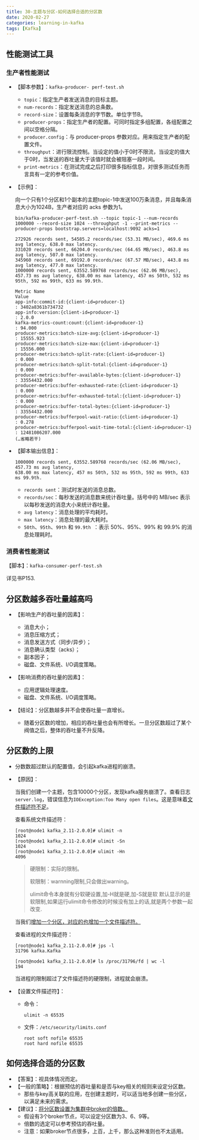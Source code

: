 ```yaml
---
title: 30-主题与分区-如何选择合适的分区数
date: 2020-02-27
categories: learning-in-kafka
tags: [Kafka]
---
```


## 性能测试工具

### 生产者性能测试

- 【脚本参数】：`kafka-producer- perf-test.sh`

  - `topic`：指定生产者发送消息的目标主题。
  - `num-records`：指定发送消息的总条数。
  - `record-size`：设置每条消息的字节数。单位字节B。
  - `producer-props`：指定生产者的配置。可同时指定多组配置，各组配置之间以空格分隔。
  - `producer.config`：与 producer-props 参数对应。用来指定生产者的配置文件。
  - `throughput`：进行限流控制。当设定的值小于0时不限流，当设定的值大于0时，当发送的吞吐量大于该值时就会被阻塞一段时间。
  - `print-metrics`：在测试完成之后打印很多指标信息，对很多测试任务而言具有一定的参考价值。

- 【示例】：

  向一个只有1个分区和1个副本的主题topic-1中发送100万条消息，并且每条消息大小为1024B，生产者对应的 acks 参数为1。

  ```shell
  bin/kafka-producer-perf-test.sh --topic topic-1 --num-records 1000000 --record-size 1024 --throughput -1 --print-metrics --producer-props bootstrap.servers=localhost:9092 acks=1 
  
  272926 records sent, 54585.2 records/sec (53.31 MB/sec), 469.6 ms avg latency, 638.0 max latency.
  331020 records sent, 66204.0 records/sec (64.65 MB/sec), 463.8 ms avg latency, 507.0 max latency.
  345960 records sent, 69192.0 records/sec (67.57 MB/sec), 443.8 ms avg latency, 477.0 max latency.
  1000000 records sent, 63552.589768 records/sec (62.06 MB/sec), 457.73 ms avg latency, 638.00 ms max latency, 457 ms 50th, 532 ms 95th, 592 ms 99th, 633 ms 99.9th.
  
  Metric Name                                                         Value
  app-info:commit-id:{client-id=producer-1}														: 3402a8361b734732
  app-info:version:{client-id=producer-1}															: 2.0.0
  kafka-metrics-count:count:{client-id=producer-1}										: 94.000
  producer-metrics:batch-size-avg:{client-id=producer-1}							: 15555.923
  producer-metrics:batch-size-max:{client-id=producer-1}							: 15556.000
  producer-metrics:batch-split-rate:{client-id=producer-1}						: 0.000
  producer-metrics:batch-split-total:{client-id=producer-1}						: 0.000
  producer-metrics:buffer-available-bytes:{client-id=producer-1}  	  : 33554432.000
  producer-metrics:buffer-exhausted-rate:{client-id=producer-1}	  		: 0.000
  producer-metrics:buffer-exhausted-total:{client-id=producer-1}  		: 0.000
  producer-metrics:buffer-total-bytes:{client-id=producer-1}	  			: 33554432.000
  producer-metrics:bufferpool-wait-ratio:{client-id=producer-1}	  		: 0.278
  producer-metrics:bufferpool-wait-time-total:{client-id=producer-1}	: 12481086207.000
  (…省略若干)
  ```

  

- 【脚本输出信息】：

  ```
  1000000 records sent, 63552.589768 records/sec (62.06 MB/sec), 457.73 ms avg latency, 
  638.00 ms max latency, 457 ms 50th, 532 ms 95th, 592 ms 99th, 633 ms 99.9th.
  ```

  - `records sent`：测试时发送的消息总数。
  - `records/sec`：每秒发送的消息数来统计吞吐量。括号中的 MB/sec 表示以每秒发送的消息大小来统计吞吐量。
  - `avg latency`：消息处理的平均耗时。
  - `max latency`：消息处理的最大耗时。
  - `50th`、`95th`、`99th` 和 `99.9th `：表示 50%、95%、99% 和 99.9% 的消息处理耗时。



### 消费者性能测试

【脚本】：`kafka-consumer-perf-test.sh`

详见书P153.



## 分区数越多吞吐量越高吗

- 【影响生产的吞吐量的因素】：
  - 消息大小；
  - 消息压缩方式；
  - 消息发送方式（同步/异步）；
  - 消息确认类型（acks）；
  - 副本因子；
  - 磁盘、文件系统、I/O调度策略。
- 【影响消费的吞吐量的因素】：
  - 应用逻辑处理速度。
  - 磁盘、文件系统、I/O调度策略。

- 【结论】：分区数越多并不会使吞吐量一直增长。
  - 随着分区数的增加，相应的吞吐量也会有所增长。一旦分区数超过了某个阀值之后，整体的吞吐量不升反降。

## 分区数的上限

- 分数数超过默认的配置值，会引起kafka进程的崩溃。

- 【原因】：

  当我们创建一个主题，包含10000个分区，发现kafka服务崩溃了。查看日志`server.log`，错误信息为`IOException:Too Many open files`。这是意味着<u>文件描述符不足</u>。

  查看系统文件描述符：

  ```shell
  [root@node1 kafka_2.11-2.0.0]# ulimit -n
  1024
  [root@node1 kafka_2.11-2.0.0]# ulimit -Sn
  1024
  [root@node1 kafka_2.11-2.0.0]# ulimit -Hn
  4096
  ```

  > 硬限制：实际的限制。
  >
  > 软限制：warnning限制,只会做出warning。
  >
  > ulimit命令本身就有分软硬设置,加-H就是硬,加-S就是软
  > 默认显示的是软限制,如果运行ulimit命令修改的时候没有加上的话,就是两个参数一起改变.

  当我们<u>增加一个分区，对应的也增加一个文件描述符。</u>

  查看进程的文件描述符：

  ```shell
  [root@node1 kafka_2.11-2.0.0]# jps -l
  31796 kafka.Kafka
  
  [root@node1 kafka_2.11-2.0.0]# ls /proc/31796/fd | wc -l
  194
  ```

  当进程的限制超过了文件描述符的硬限制，进程就会崩溃。

- 【设置文件描述符】：

  - 命令：

    ```shell
    ulimit -n 65535
    ```

  - 文件：`/etc/security/limits.conf`

    ```
    root soft nofile 65535
    root hard nofile 65535
    ```

    

## 如何选择合适的分区数

- 【答案】：视具体情况而定。
- 【一般的策略】：根据预估的吞吐量和是否与key相关的规则来设定分区数。
  - 那些与key高关联的应用，在创建主题时，可以适当地多创建一些分区，以满足未来的需求。
- 【建议】：<u>将分区数设置为集群中broker的倍数。</u>
  - 假设有3个broker节点，可以设定分区数为3、6、9等。
  - 倍数的选定可以参考预估的吞吐量。
  - 注意：如果broker节点很多，上百，上千，那么这种准则也不太适用。